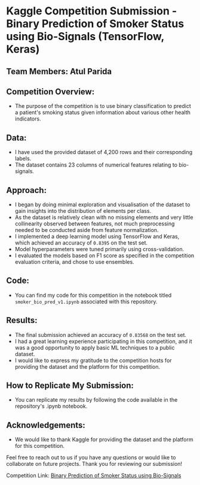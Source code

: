 # Kaggle Competition Submission - Binary Prediction of Smoker Status using Bio-Signals (TensorFlow, Keras)

## Team Members: Atul Parida

## Competition Overview:
- The purpose of the competition is to use binary classification to predict a patient's smoking status given information about various other health indicators.

## Data:
- I have used the provided dataset of 4,200 rows and their corresponding labels.
- The dataset contains 23 columns of numerical features relating to bio-signals.

## Approach:
- I began by doing minimal exploration and visualisation of the dataset to gain insights into the distribution of elements per class.
- As the dataset is relatively clean with no missing elements and very little collinearity observed between features, not much preprocessing needed to be conducted aside from feature normalization.
- I implemented a deep learning model using TensorFlow and Keras, which achieved an accuracy of ```0.8395``` on the test set.
- Model hyperparameters were tuned primarily using cross-validation.
- I evaluated the models based on F1 score as specified in the competition evaluation criteria, and chose to use ensembles.

## Code:
- You can find my code for this competition in the notebook titled ```smoker_bio_pred_v1.ipynb``` associated with this repository.

## Results:
- The final submission achieved an accuracy of ```0.83568``` on the test set.
- I had a great learning experience participating in this competition, and it was a good opportunity to apply basic ML techniques to a public dataset.
- I would like to express my gratitude to the competition hosts for providing the dataset and the platform for this competition.

## How to Replicate My Submission:
- You can replicate my results by following the code available in the repository's .ipynb notebook.


## Acknowledgements:
- We would like to thank Kaggle for providing the dataset and the platform for this competition.

Feel free to reach out to us if you have any questions or would like to collaborate on future projects. Thank you for reviewing our submission!

Competition Link: [Binary Prediction of Smoker Status using Bio-Signals](https://www.kaggle.com/competitions/playground-series-s3e24/overview)
